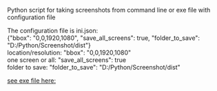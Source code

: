 Python script for taking screenshots from command line or exe file with configuration file

The configuration file is ini.json:  
{"bbox": "0,0,1920,1080", "save_all_screens": true, "folder_to_save": "D:/Python/Screenshot/dist"}  
location/resolution: "bbox": "0,0,1920,1080"  
one screen or all: "save_all_screens": true  
folder to save: "folder_to_save": "D:/Python/Screenshot/dist"  

[see exe file here:](./dist)
